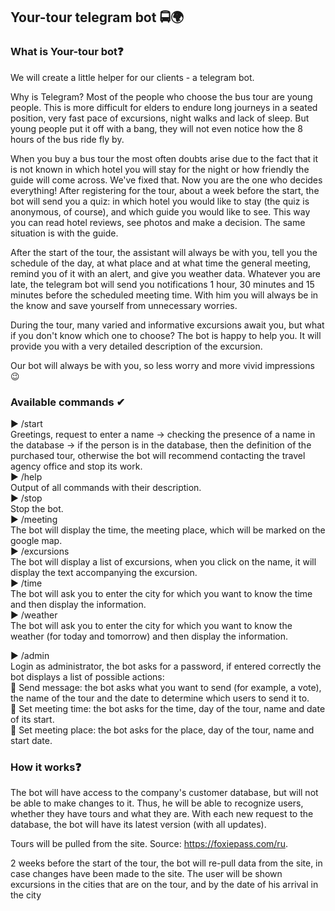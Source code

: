 ## Your-tour telegram bot 🚍🌍

### What is Your-tour bot❓

We will create a little helper for our clients - a telegram bot.

Why is Telegram? Most of the people who choose the bus tour are young people. This is more difficult for elders to endure long journeys in a seated position, very fast pace of excursions, night walks and lack of sleep. But young people put it off with a bang, they will not even notice how the 8 hours of the bus ride fly by.
 
When you buy a bus tour the most often doubts arise due to the fact that it is not known in which hotel you will stay for the night or how friendly the guide will come across. We've fixed that. Now you are the one who decides everything! After registering for the tour, about a week before the start, the bot will send you a quiz: in which hotel you would like to stay (the quiz is anonymous, of course), and which guide you would like to see. This way you can read hotel reviews, see photos and make a decision. The same situation is with the guide.
           
After the start of the tour, the assistant will always be with you, tell you the schedule of the day, at what place and at what time the general meeting, remind you of it with an alert, and give you weather data. Whatever you are late, the telegram bot will send you notifications 1 hour, 30 minutes and 15 minutes before the scheduled meeting time. With him you will always be in the know and save yourself from unnecessary worries.
            
During the tour, many varied and informative excursions await you, but what if you don't know which one to choose? The bot is happy to help you. It will provide you with a very detailed description of the excursion. 
            
Our bot will always be with you, so less worry and more vivid impressions 😉

### Available commands ✔

▶   /start <br>
		 Greetings, request to enter a name -> checking the presence of a name in the database -> if the person is in the database, then the definition of the purchased tour,            otherwise the bot will recommend contacting the travel agency office and stop its work. <br>
▶  	/help <br>
		 Output of all commands with their description.<br>
▶		/stop <br>
		 Stop the bot.<br>
▶		/meeting <br>
     The bot will display the time, the meeting place, which will be marked on the google map.<br>
▶		/excursions <br>
		 The bot will display a list of excursions, when you click on the name, it will display the text accompanying the excursion.<br>
▶		/time <br>
		 The bot will ask you to enter the city for which you want to know the time and then display the information.<br>
▶		/weather <br>
     The bot will ask you to enter the city for which you want to know the weather (for today and tomorrow) and then display the information.<br>

▶		/admin <br>
     Login as administrator, the bot asks for a password, if entered correctly the bot displays a list of possible actions:<br>
    🔹 Send message: the bot asks what you want to send (for example, a vote), the name of the tour and the date to determine which users to send it to.<br>
    🔹 Set meeting time: the bot asks for the time, day of the tour, name and date of its start.<br>
    🔹 Set meeting place: the bot asks for the place, day of the tour, name and start date.<br>

### How it works❓

The bot will have access to the company's customer database, but will not be able to make changes to it. Thus, he will be able to recognize users, whether they have tours and what they are. With each new request to the database, the bot will have its latest version (with all updates).

Tours will be pulled from the site. Source: https://foxiepass.com/ru.

2 weeks before the start of the tour, the bot will re-pull data from the site, in case changes have been made to the site. The user will be shown excursions in the cities that are on the tour, and by the date of his arrival in the city
